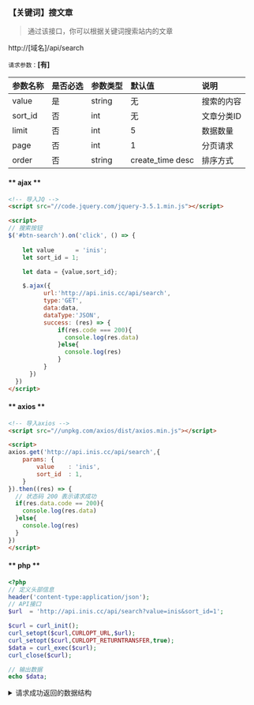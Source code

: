 ### 【关键词】搜文章

> 通过该接口，你可以根据关键词搜索站内的文章

<p class="api-request get" data-lang="API"><em></em>http://[域名]/api/search</p>

`请求参数：`**[有]**

| 参数名称 | 是否必选 | 参数类型 | 默认值 | 说明 |
| :---- | :---- | :---- | :---- | :---- |
| value | 是 | string | 无 | 搜索的内容 |
| sort_id | 否 | int | 无 | 文章分类ID |
| limit | 否 | int | 5 | 数据数量 |
| page | 否 | int | 1 | 分页请求 |
| order | 否 | string | create_time desc | 排序方式 |

<!-- tabs:start -->

#### ** ajax **

```html
<!-- 导入JQ -->
<script src="//code.jquery.com/jquery-3.5.1.min.js"></script>

<script>
// 搜索按钮
$('#btn-search').on('click', () => {
	
    let value      = 'inis';
    let sort_id	= 1;

    let data = {value,sort_id};

    $.ajax({
          url:'http://api.inis.cc/api/search',
          type:'GET',
          data:data,
          dataType:'JSON',
          success: (res) => {
              if(res.code === 200){
                console.log(res.data)
              }else{
                console.log(res)
              }
          }
      })
  })
</script>
```

#### ** axios **

```html
<!-- 导入axios -->
<script src="//unpkg.com/axios/dist/axios.min.js"></script>

<script>
axios.get('http://api.inis.cc/api/search',{
	params: {
		value    : 'inis',
		sort_id  : 1,
	}
}).then((res) => {
  // 状态码 200 表示请求成功
  if(res.data.code == 200){
	console.log(res.data)
  }else{
	console.log(res)
  }
})
</script>
```

#### ** php **

```php
<?php
// 定义头部信息
header('content-type:application/json');
// API接口
$url  = 'http://api.inis.cc/api/search?value=inis&sort_id=1';

$curl = curl_init(); 
curl_setopt($curl,CURLOPT_URL,$url); 
curl_setopt($curl,CURLOPT_RETURNTRANSFER,true);
$data = curl_exec($curl); 
curl_close($curl);     

// 输出数据
echo $data;
```

<!-- tabs:end -->

<details>
<summary>请求成功返回的数据结构</summary>

> `expand` 内的数据为后端优化并处理过的数据，请优先使用 `expand` 内的数据

```json
{
    "code":200,
    "msg":"搜索成功！",
    "data":[
        {
            "id":1,
            "title":"inis系统",
            "description":"这是一个描述",
            "is_top":0,
            "is_show":1,
            "img_src":"https://racns.com/usr/uploads/2020/09/3993362207.jpg",
            "views":698,
            "font_count":10000,
            "sort_id":"|1|14|",
            "tag_id":"",
            "users_id":1,
            "expand":{
                "sort":[
                    "Vue",
                    "ThinkPHP6"
                ],
                "author":{
                    "nikename":"兔子",
                    "head_img":"http://inis.racns.com/img/userHead.gif",
                    "email":"racns@qq.com",
                    "address_url":"https://inis.cn",
                    "description":"许一人以偏爱，尽此生之慷慨！"
                },
                "comments":9
            },
            "create_time":"2020-10-01 15:26:47",
            "update_time":"2020-12-18 13:23:01"
        },
		... ...
		{...},
		{...}
    ]
}
```
</details>
